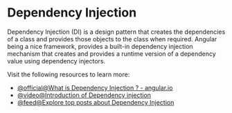 # Dependency Injection

Dependency Injection (DI) is a design pattern that creates the dependencies of a class and provides those objects to the class when required. Angular being a nice framework, provides a built-in dependency injection mechanism that creates and provides a runtime version of a dependency value using dependency injectors.

Visit the following resources to learn more:

- [@official@What is Dependency Injection ? - angular.io ](https://angular.io/guide/dependency-injection)
- [@video@Introduction of Dependency injection](https://www.youtube.com/watch?v=OFPIGlxunL0)
- [@feed@Explore top posts about Dependency Injection](https://app.daily.dev/tags/dependency-injection?ref=roadmapsh)
